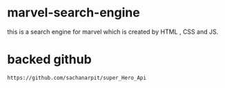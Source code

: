 # marvel-search-engine
this is a search engine for marvel which is created by HTML , CSS and JS.


# backed github
```
https://github.com/sachanarpit/super_Hero_Api
```
